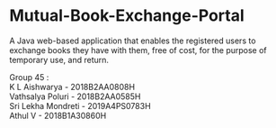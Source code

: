 # Mutual-Book-Exchange-Portal
A Java web-based application that enables the registered users to exchange books they have with them, free of cost, for the purpose of temporary use, and return. </br>

Group 45 : </br>
K L Aishwarya	- 2018B2AA0808H </br>
Vathsalya Poluri - 2018B2AA0585H </br>
Sri Lekha Mondreti - 2019A4PS0783H </br>
Athul V	- 2018B1A30860H
